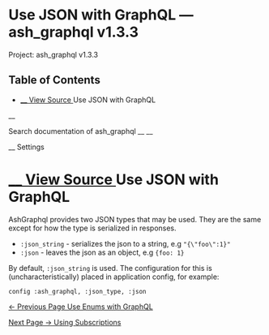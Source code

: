# Use JSON with GraphQL — ash_graphql v1.3.3

Project: ash_graphql v1.3.3

## Table of Contents

- [ __ View Source ](external_link) Use JSON with GraphQL

__

Search documentation of ash_graphql __ __

__ Settings

#  [ __ View Source ](external_link) Use JSON with GraphQL

AshGraphql provides two JSON types that may be used. They are the same except for how the type is serialized in responses.

  * `:json_string` \- serializes the json to a string, e.g `"{\"foo\":1}"`
  * `:json` \- leaves the json as an object, e.g `{foo: 1}`



By default, `:json_string` is used. The configuration for this is (uncharacteristically) placed in application config, for example:
    
    
    config :ash_graphql, :json_type, :json

[ ← Previous Page  Use Enums with GraphQL  ](external_link)

[ Next Page →  Using Subscriptions  ](external_link)

